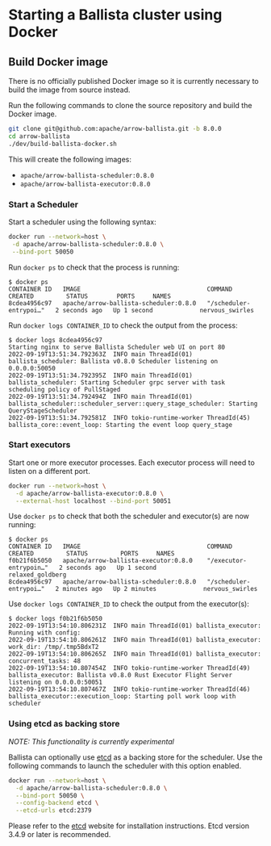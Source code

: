 <!---
  Licensed to the Apache Software Foundation (ASF) under one
  or more contributor license agreements.  See the NOTICE file
  distributed with this work for additional information
  regarding copyright ownership.  The ASF licenses this file
  to you under the Apache License, Version 2.0 (the
  "License"); you may not use this file except in compliance
  with the License.  You may obtain a copy of the License at

    http://www.apache.org/licenses/LICENSE-2.0

  Unless required by applicable law or agreed to in writing,
  software distributed under the License is distributed on an
  "AS IS" BASIS, WITHOUT WARRANTIES OR CONDITIONS OF ANY
  KIND, either express or implied.  See the License for the
  specific language governing permissions and limitations
  under the License.
-->

# Starting a Ballista cluster using Docker

## Build Docker image

There is no officially published Docker image so it is currently necessary to build the image from source instead.

Run the following commands to clone the source repository and build the Docker image.

```bash
git clone git@github.com:apache/arrow-ballista.git -b 8.0.0
cd arrow-ballista
./dev/build-ballista-docker.sh
```

This will create the following images:

- `apache/arrow-ballista-scheduler:0.8.0`
- `apache/arrow-ballista-executor:0.8.0`

### Start a Scheduler

Start a scheduler using the following syntax:

```bash
docker run --network=host \
 -d apache/arrow-ballista-scheduler:0.8.0 \
 --bind-port 50050
```

Run `docker ps` to check that the process is running:

```
$ docker ps
CONTAINER ID   IMAGE                                   COMMAND                  CREATED         STATUS        PORTS     NAMES
8cdea4956c97   apache/arrow-ballista-scheduler:0.8.0   "/scheduler-entrypoi…"   2 seconds ago   Up 1 second             nervous_swirles
```

Run `docker logs CONTAINER_ID` to check the output from the process:

```
$ docker logs 8cdea4956c97
Starting nginx to serve Ballista Scheduler web UI on port 80
2022-09-19T13:51:34.792363Z  INFO main ThreadId(01) ballista_scheduler: Ballista v0.8.0 Scheduler listening on 0.0.0.0:50050
2022-09-19T13:51:34.792395Z  INFO main ThreadId(01) ballista_scheduler: Starting Scheduler grpc server with task scheduling policy of PullStaged
2022-09-19T13:51:34.792494Z  INFO main ThreadId(01) ballista_scheduler::scheduler_server::query_stage_scheduler: Starting QueryStageScheduler
2022-09-19T13:51:34.792581Z  INFO tokio-runtime-worker ThreadId(45) ballista_core::event_loop: Starting the event loop query_stage
```

### Start executors

Start one or more executor processes. Each executor process will need to listen on a different port.

```bash
docker run --network=host \
  -d apache/arrow-ballista-executor:0.8.0 \
  --external-host localhost --bind-port 50051
```

Use `docker ps` to check that both the scheduler and executor(s) are now running:

```
$ docker ps
CONTAINER ID   IMAGE                                   COMMAND                  CREATED         STATUS         PORTS     NAMES
f0b21f6b5050   apache/arrow-ballista-executor:0.8.0    "/executor-entrypoin…"   2 seconds ago   Up 1 second              relaxed_goldberg
8cdea4956c97   apache/arrow-ballista-scheduler:0.8.0   "/scheduler-entrypoi…"   2 minutes ago   Up 2 minutes             nervous_swirles
```

Use `docker logs CONTAINER_ID` to check the output from the executor(s):

```
$ docker logs f0b21f6b5050
2022-09-19T13:54:10.806231Z  INFO main ThreadId(01) ballista_executor: Running with config:
2022-09-19T13:54:10.806261Z  INFO main ThreadId(01) ballista_executor: work_dir: /tmp/.tmp5BdxT2
2022-09-19T13:54:10.806265Z  INFO main ThreadId(01) ballista_executor: concurrent_tasks: 48
2022-09-19T13:54:10.807454Z  INFO tokio-runtime-worker ThreadId(49) ballista_executor: Ballista v0.8.0 Rust Executor Flight Server listening on 0.0.0.0:50051
2022-09-19T13:54:10.807467Z  INFO tokio-runtime-worker ThreadId(46) ballista_executor::execution_loop: Starting poll work loop with scheduler
```

### Using etcd as backing store

_NOTE: This functionality is currently experimental_

Ballista can optionally use [etcd](https://etcd.io/) as a backing store for the scheduler. Use the following commands
to launch the scheduler with this option enabled.

```bash
docker run --network=host \
  -d apache/arrow-ballista-scheduler:0.8.0 \
  --bind-port 50050 \
  --config-backend etcd \
  --etcd-urls etcd:2379
```

Please refer to the [etcd](https://etcd.io/) website for installation instructions. Etcd version 3.4.9 or later is
recommended.
